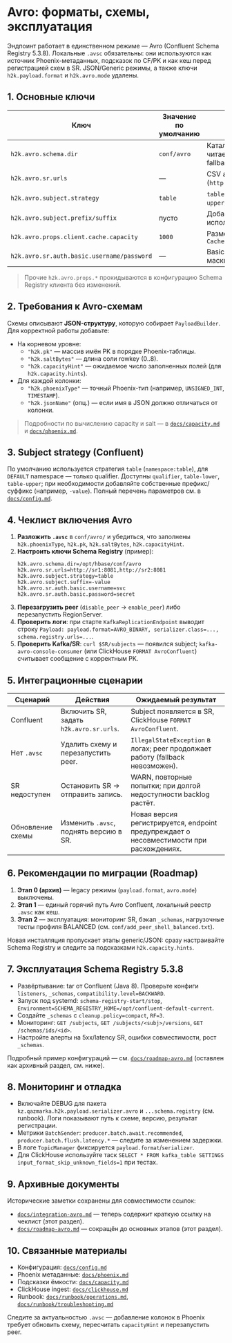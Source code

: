 # Avro: форматы, схемы, эксплуатация

Эндпоинт работает в единственном режиме — Avro (Confluent Schema Registry 5.3.8). Локальные `.avsc` обязательны: они используются как источник Phoenix-метаданных, подсказок по CF/PK и как кеш перед регистрацией схем в SR. JSON/Generic режимы, а также ключи `h2k.payload.format` и `h2k.avro.mode` удалены.

## 1. Основные ключи

| Ключ | Значение по умолчанию | Комментарий |
|---|---|---|
| `h2k.avro.schema.dir` | `conf/avro` | Каталог локальных `.avsc`, читается при старте и служит fallback‑кэшем |
| `h2k.avro.sr.urls` | — | CSV адресов Schema Registry (`http://sr1:8081,http://sr2:8081`) |
| `h2k.avro.subject.strategy` | `table` | `table` → `namespace:table`, `table-upper/table-lower`, `qualifier` |
| `h2k.avro.subject.prefix/suffix` | пусто | Добавляется к subject (часто используют `-value`) |
| `h2k.avro.props.client.cache.capacity` | `1000` | Размер identity-map `CachedSchemaRegistryClient` |
| `h2k.avro.sr.auth.basic.username/password` | — | Basic Auth; значения маскируются в логах |

> Прочие `h2k.avro.props.*` прокидываются в конфигурацию Schema Registry клиента без изменений.

## 2. Требования к Avro-схемам

Схемы описывают **JSON-структуру**, которую собирает `PayloadBuilder`. Для корректной работы добавьте:

- На корневом уровне:
  - `"h2k.pk"` — массив имён PK в порядке Phoenix-таблицы.
  - `"h2k.saltBytes"` — длина соли rowkey (0..8).
  - `"h2k.capacityHint"` — ожидаемое число заполненных полей (для `h2k.capacity.hints`).
- Для каждой колонки:
  - `"h2k.phoenixType"` — точный Phoenix-тип (например, `UNSIGNED_INT`, `TIMESTAMP`).
  - `"h2k.jsonName"` (опц.) — если имя в JSON должно отличаться от колонки.

> Подробности по вычислению capacity и salt — в [`docs/capacity.md`](capacity.md) и [`docs/phoenix.md`](phoenix.md).

## 3. Subject strategy (Confluent)

По умолчанию используется стратегия `table` (`namespace:table`), для `DEFAULT` namespace — только qualifier. Доступны `qualifier`, `table-lower`, `table-upper`; при необходимости добавляйте собственные префикс/суффикс (например, `-value`). Полный перечень параметров см. в [`docs/config.md`](config.md).

## 4. Чеклист включения Avro

1. **Разложить `.avsc`** в `conf/avro/` и убедиться, что заполнены `h2k.phoenixType`, `h2k.pk`, `h2k.saltBytes`, `h2k.capacityHint`.
2. **Настроить ключи Schema Registry** (пример):
   ```properties
   h2k.avro.schema.dir=/opt/hbase/conf/avro
   h2k.avro.sr.urls=http://sr1:8081,http://sr2:8081
   h2k.avro.subject.strategy=table
   h2k.avro.subject.suffix=-value
   h2k.avro.sr.auth.basic.username=svc
   h2k.avro.sr.auth.basic.password=secret
   ```
3. **Перезагрузить peer** (`disable_peer` → `enable_peer`) либо перезапустить RegionServer.
4. **Проверить логи**: при старте `KafkaReplicationEndpoint` выводит строку `Payload: payload.format=AVRO_BINARY, serializer.class=..., schema.registry.urls=...`.
5. **Проверить Kafka/SR**: `curl $SR/subjects` — появился subject; `kafka-avro-console-consumer` (или ClickHouse `FORMAT AvroConfluent`) считывает сообщение с корректным PK.

## 5. Интеграционные сценарии

| Сценарий | Действия | Ожидаемый результат |
|---|---|---|
| Confluent | Включить SR, задать `h2k.avro.sr.urls`. | Subject появляется в SR, ClickHouse `FORMAT AvroConfluent`. |
| Нет `.avsc` | Удалить схему и перезапустить peer. | `IllegalStateException` в логах; peer продолжает работу (fallback невозможен). |
| SR недоступен | Остановить SR → отправить запись. | WARN, повторные попытки; при долгой недоступности backlog растёт. |
| Обновление схемы | Изменить `.avsc`, поднять версию в SR. | Новая версия регистрируется, endpoint предупреждает о несовместимости при расхождениях. |

## 6. Рекомендации по миграции (Roadmap)

1. **Этап 0 (архив)** — legacy режимы (`payload.format`, `avro.mode`) выключены.
2. **Этап 1** — единый горячий путь Avro Confluent, локальный реестр `.avsc` как кеш.
3. **Этап 2** — эксплуатация: мониторинг SR, бэкап `_schemas`, нагрузочные тесты профиля BALANCED (см. `conf/add_peer_shell_balanced.txt`).

Новая инсталляция пропускает этапы generic/JSON: сразу настраивайте Schema Registry и следите за подсказками `h2k.capacity.hints`.

## 7. Эксплуатация Schema Registry 5.3.8

- Развёртывание: tar от Confluent (Java 8). Проверьте конфиги `listeners`, `_schemas`, `compatibility.level=BACKWARD`.
- Запуск под systemd: `schema-registry-start/stop`, `Environment=SCHEMA_REGISTRY_HOME=/opt/confluent-default-current`.
- Создайте `_schemas` с `cleanup.policy=compact`, `RF=3`.
- Мониторинг: `GET /subjects`, `GET /subjects/<subj>/versions`, `GET /schemas/ids/<id>`.
- Настройте алерты на 5xx/latency SR, ошибки совместимости, рост `_schemas`.

Подробный пример конфигураций — см. [`docs/roadmap-avro.md`](roadmap-avro.md) (оставлен как архивный раздел, см. ниже).

## 8. Мониторинг и отладка

- Включайте DEBUG для пакета `kz.qazmarka.h2k.payload.serializer.avro` и `...schema.registry` (см. runbook). Логи показывают путь к схеме, версию, результат регистрации.
- Метрики `BatchSender`: `producer.batch.await.recommended`, `producer.batch.flush.latency.*` — следите за изменением задержки.
- В логе `TopicManager` фиксируется `payload.format`/`serializer`.
- Для ClickHouse используйте таск `SELECT * FROM kafka_table SETTINGS input_format_skip_unknown_fields=1` при тестах.

## 9. Архивные документы

Исторические заметки сохранены для совместимости ссылок:

- [`docs/integration-avro.md`](integration-avro.md) — теперь содержит краткую ссылку на чеклист (этот раздел).
- [`docs/roadmap-avro.md`](roadmap-avro.md) — сокращён до основных этапов (этот раздел).

## 10. Связанные материалы

- Конфигурация: [`docs/config.md`](config.md)
- Phoenix метаданные: [`docs/phoenix.md`](phoenix.md)
- Подсказки ёмкости: [`docs/capacity.md`](capacity.md)
- ClickHouse ingest: [`docs/clickhouse.md`](clickhouse.md)
- Runbook: [`docs/runbook/operations.md`](runbook/operations.md), [`docs/runbook/troubleshooting.md`](runbook/troubleshooting.md)

Следите за актуальностью `.avsc` — добавление колонок в Phoenix требует обновить схему, пересчитать `capacityHint` и перезапустить peer.
